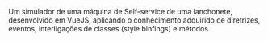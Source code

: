 Um simulador de uma máquina de Self-service de uma lanchonete, desenvolvido em VueJS, aplicando o conhecimento adquirido de diretrizes, eventos, interligações de classes (style binfings) e métodos.
